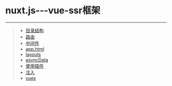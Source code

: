 # nuxt.js---vue-ssr框架  
***
>* [目录结构](https://github.com/520171/note/blob/master/nodejs全栈/nuxt/nuxt项目的目录结构.md)  
>* [路由](https://github.com/520171/note/blob/master/nodejs全栈/nuxt/路由.md)  
>* [中间件](https://github.com/520171/note/blob/master/nodejs全栈/nuxt/中间件.md)  
>* [app.html](https://github.com/520171/note/blob/master/nodejs全栈/nuxt/app.html.md)  
>* [layouts](https://github.com/520171/note/blob/master/nodejs全栈/nuxt/layouts.md)  
>* [asyncData](https://github.com/520171/note/blob/master/nodejs全栈/nuxt/asyncData.md)  
>* [使用插件](https://github.com/520171/note/blob/master/nodejs全栈/nuxt/使用插件.md)  
>* [注入](https://github.com/520171/note/blob/master/nodejs全栈/nuxt/注入.md)  
>* [vuex](https://github.com/520171/note/blob/master/nodejs全栈/nuxt/vuex.md)  
